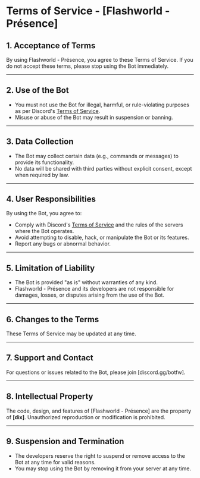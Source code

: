 # Terms of Service - [Flashworld - Présence]

## 1. Acceptance of Terms
By using Flashworld - Présence, you agree to these Terms of Service. If you do not accept these terms, please stop using the Bot immediately.

---

## 2. Use of the Bot
- You must not use the Bot for illegal, harmful, or rule-violating purposes as per Discord's [Terms of Service](https://discord.com/terms).
- Misuse or abuse of the Bot may result in suspension or banning.

---

## 3. Data Collection
- The Bot may collect certain data (e.g., commands or messages) to provide its functionality.
- No data will be shared with third parties without explicit consent, except when required by law.
---

## 4. User Responsibilities
By using the Bot, you agree to:
- Comply with Discord's [Terms of Service](https://discord.com/terms) and the rules of the servers where the Bot operates.
- Avoid attempting to disable, hack, or manipulate the Bot or its features.
- Report any bugs or abnormal behavior.

---

## 5. Limitation of Liability
- The Bot is provided "as is" without warranties of any kind.
- Flashworld - Présence and its developers are not responsible for damages, losses, or disputes arising from the use of the Bot.

---

## 6. Changes to the Terms
These Terms of Service may be updated at any time.

---

## 7. Support and Contact
For questions or issues related to the Bot, please join [discord.gg/botfw].

---

## 8. Intellectual Property
The code, design, and features of [Flashworld - Présence] are the property of **[dix]**. Unauthorized reproduction or modification is prohibited.

---

## 9. Suspension and Termination
- The developers reserve the right to suspend or remove access to the Bot at any time for valid reasons.
- You may stop using the Bot by removing it from your server at any time.
